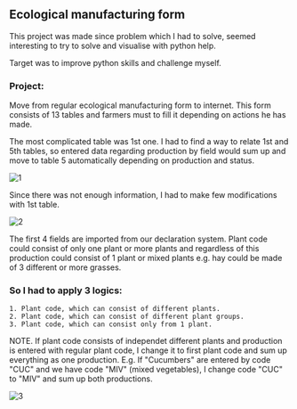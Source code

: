 ## 		Ecological manufacturing form
This project was made since problem which I had to solve, seemed interesting to try to solve and visualise with python help. 

Target was to improve python skills and challenge myself.

### Project:

Move from regular ecological manufacturing form to internet.
This form consists of 13 tables and farmers must to fill it depending on actions he has made.

The most complicated table was 1st one. I had to find a way to relate 1st and 5th tables, so entered data regarding production by field would sum up and move to table 5 automatically depending on production and status.

![1](https://github.com/user-attachments/assets/356a00eb-fa6f-4d49-8e96-827ac9aba2c0)


Since there was not enough information, I had to make few modifications with 1st table.

![2](https://github.com/user-attachments/assets/147d242c-6421-495d-8f11-a20ec930ddcc)

The first 4 fields are imported from our declaration system. Plant code could consist of only one plant or more plants and regardless of this production could consist of 1 plant or mixed plants e.g. hay could be made of 3 different or more grasses.

### So I had to apply 3 logics:

    1. Plant code, which can consist of different plants.
    2. Plant code, which can consist of different plant groups.
    3. Plant code, which can consist only from 1 plant.

NOTE. If plant code consists of independet different plants and production is entered with regular plant code, I change it to first plant code and sum up everything as one production. E.g. If "Cucumbers" are entered by code "CUC" and we have code "MIV" (mixed vegetables), I change code "CUC" to "MIV" and sum up both productions.

![3](https://github.com/user-attachments/assets/b841001b-a2fa-4c6c-ba85-0ce997ed7c3e)
